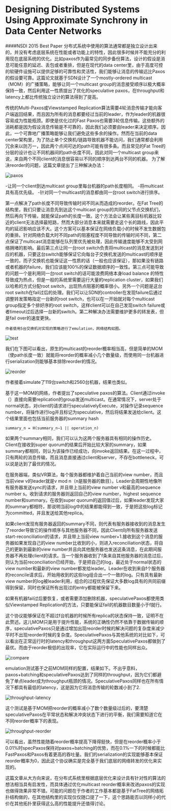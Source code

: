 Designing Distributed Systems Using Approximate Synchrony in Data Center Networks
=====
####NSDI 2015 Best Paper
分布式系统中使用的算法通常都是独立设计出来的，并没有考虑底层系统在性能或者功能上的特性，因此很多时候并不能充分的利用现在底层系统的优化。比如paxos作为最常见的同步备份算法，设计的假设是消息可能任意的延迟、丢包或者重排，但是在现代的data center里，由于高度可控的软硬件设施可以提供足够的可靠性和灵活性，我们能够让消息的传输远比Paxos的假设要可靠。这篇论文就基于SDN设计了一个mostly-ordered multicast（MOM）的广播策略，能够让同一个multicast group的消息接受顺序以极大概率保持一致，然后利用这一性质提出了优化的speculative paxos，在throughput和latency上都比传统独立设计的算法得到了提高。

传统的Multi-Paxos或Viewstamped Replication算法需要4轮消息传输才能向客户端返回结果，而且因为所有的消息都要经过当前的leader，作为leader的机器很容易成为性能瓶颈。即使是优化过的Fast Paxos也需要3轮信息传输。这些额外的消耗都是因为假设消息传输是不可靠的，因此我们必须要由leader来决定顺序。因此，一个可靠地广播策略能够让我们避免这些多余的操作。然而在当前的data center架构里，为了防止单个交换机/链路导致机器不能访问，我们通常都会利用冗余来以防万一，因此两个点间可达的path可能有很多条。而且常见的Fat Tree的分层的设计也让不同机器间的path长度不同，因此对同一个multicast group来说，来自两个不同client的消息很容易以不同的顺序到达两台不同的机器。
为了解决reorder的问题，这篇文章提出了三种解决办法：

![paxos](image/paxos.png)

-让同一个client到达multicast group里每台机器的path长度相同。
-将multicast具有高优先级。
-针对同一个multicast的消息都由同一台root switch进行排序。

第一点解决了path长度不同导致传输时间不同从而造成的reorder。在Fat Tree的结构里，我们只要让消息先到达这个multicast group的共同的父节点交换机们，然后再向下传输，就能保证path的长度一致。这个方法会让某些离目标机器比较近的client无法选择最短路，然而大部分消息本来就需要走这个长的路线，因此平均的延迟影响应该不大。这个方案可以基本保证在网络负载小的时候不发生数据包的重排。针对网络负载大时不同path的阻塞程度不同导致的传输时间不同，第二点保证了multicast消息能够在队列里优先被处理，因此传输速度能够不太受到网络拥堵的影响。最后第三点让同一台root switch负责将multicast的消息发送到对应的机器，只要这台switch能够保证它向每台子交换机发送的multicast的顺序是一致的，而子交换机也能保证这一性质的话（一般也应该保证），那如果没有链路或者机器的failure，我们应该能100%的保证数据顺序的一致性。第三点可能导致的问题一个是利用同一台root switch的话可能浪费网络本身load balance 的特性导致成为热点，但是一般的系统里需要运行大量的replication cluster，如果我们以哈希的方式分配root switch，出现热点阻塞的概率很小。另外一个问题是这台root switch在fail过后的处理。我们可以让SDN的controller在发现failure后通过调整转发策略指定一台新的root switch，也可以在一开始就对每个multicast group指定多个排好序的root switch，这样client可以在自己发现switch failure或者timeout过后选择一台新的switch。第二种解决办法需要维护更多的转发表，但是fail over的速度更快。

	作者使用5台交换机对实现的策略进行了emulation，网络结构如图。

![test](image/test.png)

我们在下图可以看出，原生的multicast的reorder概率相当高，但是简单的MOM（使path长度一致）就能将reorder的概率减小几个数量级，而使用同一台机器进行serialization则能够基本排除reorder的情况。

![reorder](image/reorder.png)

作者接着simulate了119台switch和2560台机器，结果也类似。

基于这一MOM的网络，作者提出了speculative paxos的算法。Client通过invoke（）直接向需要replication的group发送multicast。在通常情况下，server处于normal状态，对client的请求进行speculativelyExecute，对操作记录sequence number，将操作进行log并且标记为speculative，然后将结果发送给client。这个结果里面也包括当前服务器的summary hash 

	summary_n = H(summary_n−1 || operation_n)

如果两个summary相同，我们可以认为这两个服务器具有相同的操作历史。Client在接收到super quorum的结果后开始比较大家的summary，如果summary都相同，则认为该操作已经成功，向invoke返回结果。在这一过程中，只有两轮的消息传输，而且消息直接通过client和server，不存在bottleneck，可以说是达到了最优的情况。

在服务器端，类似VR算法，每个服务器都维护着自己当前的view number，而且当前view v的leader就是v mod n（n是服务器的数目）。Leader会周期性地像所有服务器发送sync的请求，并且带上当前的view number v和最高的sequence number s。收到请求的服务器则返回自己的view number，highest sequence number和summary。在收到super quorum的返回值过后，如果leader发现大家的summary都相符，那说明当前log中的结果都能得到一致，于是把这些log标记为committed，并且发送给其他replica。

如果client发现有服务器返回的summary不同，则代表有服务器接收到的消息发生了reorder导致它的操作顺序与其他服务器不同，因此Client向所有服务器发送start-reconciliation的请求，并且带上当前view number+1.接收到这个消息的服务器如果发现自己的view number比收到的小，则进入reconciliation状态，将自己的更新到最新的view number并且向其他服务器也发送这条消息，在此期间服务器不再处理client的请求。当一个服务器收到了f条来自其他服务器的消息过后，则认为当前reconciliation已经开始，于是把自己的log，最近处于normal状态的view number和最新的view number都发给leader。Leader在收到来自f个服务器的reconcile请求后，开始用收到的这些log组合出一个一致的log。只有具有最新view number的log被leader利用，组合的过程优先保证大多数log具有的共同前缀得到保留，同时也保证所有出现过的entry都能被保留下来。

如果有机器fail过后要恢复，或者需要添加删除机器，speculativePaxos都使用类似Viewstamped Replication的方法，只要能保证fail的机器数目数量小于f就行。

这个协议能够保证在不超过f台机器的时候所有replica的状态保持一致，证明不在此赘述。这儿MOM只是用于提升性能，系统的正确性仍然不依靠于数据传输的顺序，speculativePaxos只是通过增加出现reorder时候的解决问题的复杂度来减少平时不出现reorder时候的复杂度。SpeculativePaxos与其他系统的对比如下，可以看出在正常运行时的latency和throughput这两方面SpeculativePaxos都做到了最优。而由于reorder极低的出现率，它在实际运行中的性能也同样出众。

![compare](image/compare.png)

emulation测试基于之前MOM同样的配置，结果如下。不出乎意料，paxos+batching和speculativePaxos达到了同样的throughput，因为它们都避免了单点leader成为throughput瓶颈的情况。SpeculativePaxos同样也在所有情况下都具有最低的latency，这是因为它将消息传输的轮数减小到了2.

![throughput-latency](image/throughput-latency.png)

这个测试是基于MOM把reorder的概率减小了数个数量级过后的，要清楚speculativePaxos在平常状态和解决冲突状态下进行的平衡，我们需要知道它在不同reorder概率下的表现。

![throughput-reorder](image/throughput-reorder.png)

可以看出，虽然性能随着reorder概率提高下降得挺快，但是在reorder概率小于0.01%时specPaxos保持对paxos+batching的优势，而在0.1%一下的时候都能比FastPaxos和Paxos有着更高的吞吐量。我们的serialization的实现能够基本保证reorder概率为0，因此这个协议确实是完全基于我们底层的网络转发的优化来实现的。

这篇文章从大方向来说，在分布式系统里根据底层优化来设计具有针对性的算法的想法相当具有启发性，而具体通过优化multicast reorder概率来改进paxos的实现也做得效果非常不错。可能的问题在于作者的工作基本都是基于FatTree的网络拓扑结构做的，在其他结构里的实现仅仅随口提了一下，这个思路能否以同样小的代价在其他拓扑里获得这么高的性能提升还值得讨论。

